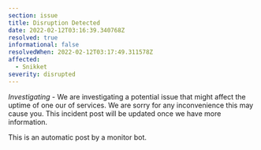 ```yaml
---
section: issue
title: Disruption Detected
date: 2022-02-12T03:16:39.340768Z
resolved: true
informational: false
resolvedWhen: 2022-02-12T03:17:49.311578Z
affected:
  - Snikket
severity: disrupted
---
```

*Investigating* - We are investigating a potential issue that might affect the uptime of one our of services. We are sorry for any inconvenience this may cause you. This incident post will be updated once we have more information.

This is an automatic post by a monitor bot.
        